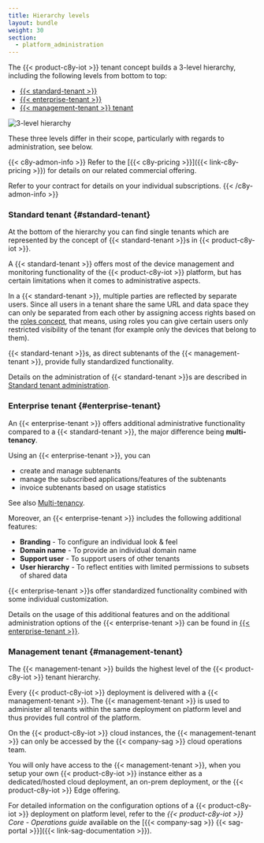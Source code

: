 ```yaml
---
title: Hierarchy levels
layout: bundle
weight: 30
section:
  - platform_administration
---
```


The {{< product-c8y-iot >}} tenant concept builds a 3-level hierarchy, including the following levels from bottom to top:

- [{{< standard-tenant >}}](#standard-tenant)
- [{{< enterprise-tenant >}}](#enterprise-tenant)
- [{{< management-tenant >}} tenant](#management-tenant)


![3-level hierarchy](/images/concepts-guide/tenant-hierarchy.png)

These three levels differ in their scope, particularly with regards to administration, see below.

{{< c8y-admon-info >}}
Refer to the [{{< c8y-pricing >}}]({{< link-c8y-pricing >}}) for details on our related commercial offering.

Refer to your contract for details on your individual subscriptions.
{{< /c8y-admon-info >}}


### Standard tenant {#standard-tenant}

At the bottom of the hierarchy you can find single tenants which are represented by the concept of {{< standard-tenant >}}s in {{< product-c8y-iot >}}.

A {{< standard-tenant >}} offers most of the device management and monitoring functionality of the {{< product-c8y-iot >}} platform, but has certain limitations when it comes to administrative aspects.

In a {{< standard-tenant >}}, multiple parties are reflected by separate users. Since all users in a tenant share the same URL and data space they can only be separated from each other by assigning access rights based on the [roles concept](/concepts/security/#access-control), that means, using roles you can give certain users only restricted visibility of the tenant (for example only the devices that belong to them).

{{< standard-tenant >}}s, as direct subtenants of the {{< management-tenant >}}, provide fully standardized functionality.

Details on the administration of {{< standard-tenant >}}s are described in [Standard tenant administration](/standard-tenant/).


### Enterprise tenant {#enterprise-tenant}

An {{< enterprise-tenant >}} offers additional administrative functionality compared to a {{< standard-tenant >}}, the major difference being **multi-tenancy**.

Using an {{< enterprise-tenant >}}, you can

* create and manage subtenants
* manage the subscribed applications/features of the subtenants
* invoice subtenants based on usage statistics

See also [Multi-tenancy](/concepts/tenant-hierarchy/#multi-tenancy).

Moreover, an {{< enterprise-tenant >}} includes the following additional features:

* **Branding** -  To configure an individual look & feel
* **Domain name** - To provide an individual domain name
* **Support user** - To support users of other tenants
* **User hierarchy** - To reflect entities with limited permissions to subsets of shared data

{{< enterprise-tenant >}}s offer standardized functionality combined with some individual customization.

Details on the usage of this additional features and on the additional administration options of the {{< enterprise-tenant >}} can be found in [{{< enterprise-tenant >}}](/enterprise-tenant/).


### Management tenant {#management-tenant}

The {{< management-tenant >}} builds the highest level of the {{< product-c8y-iot >}} tenant hierarchy.

Every {{< product-c8y-iot >}} deployment is delivered with a {{< management-tenant >}}. The {{< management-tenant >}} is used to administer all tenants within the same deployment on platform level and thus provides full control of the platform.

On the {{< product-c8y-iot >}} cloud instances, the {{< management-tenant >}} can only be accessed by the {{< company-sag >}} cloud operations team.

You will only have access to the {{< management-tenant >}}, when you setup your own {{< product-c8y-iot >}} instance either as a dedicated/hosted cloud deployment, an on-prem deployment, or the {{< product-c8y-iot >}} Edge offering.

For detailed information on the configuration options of a {{< product-c8y-iot >}} deployment on platform level, refer to the *{{< product-c8y-iot >}} Core - Operations guide* available on the [{{< company-sag >}} {{< sag-portal >}}]({{< link-sag-documentation >}}).

